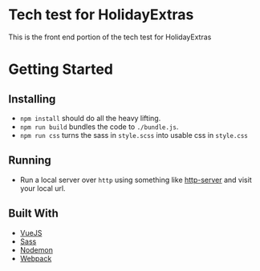 # Tech test for HolidayExtras
This is the front end portion of the tech test for HolidayExtras

# Getting Started
## Installing
- `npm install` should do all the heavy lifting.
- `npm run build` bundles the code to `./bundle.js`.
- `npm run css` turns the sass in `style.scss` into usable css in `style.css`

## Running
- Run a local server over `http` using something like [http-server](https://www.npmjs.com/package/http-server) and visit your local url.

## Built With
- [VueJS](https://vuejs.org/)
- [Sass](http://sass-lang.com/)
- [Nodemon](https://github.com/remy/nodemon/)
- [Webpack](https://www.npmjs.com/package/webpack)
